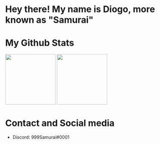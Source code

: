 # Hey there! My name is Diogo, more known as "Samurai"
# My Github Stats

<img height="160" src="https://github-readme-stats.vercel.app/api?username=999Samurai&show_icons=true&theme=dark&count_private=true"> <img height="160" src="https://github-readme-stats.vercel.app/api/top-langs/?username=999Samurai&theme=dark&langs_count=5&layout=compact">

# Contact and Social media

- Discord: 999Samurai#0001

